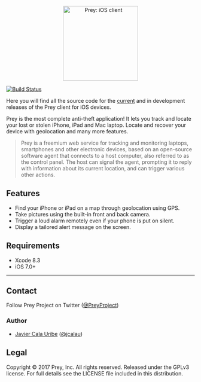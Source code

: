 <p align="center">
  <img src="https://repository-images.githubusercontent.com/1000650/9f546780-e0b6-11ea-9e53-a82f8e775fbb" alt="Prey: iOS client" height="200" width="200"/>
</p>

[![Build Status](https://travis-ci.org/prey/prey-ios-client.svg?branch=master)](https://travis-ci.org/prey/prey-ios-client)

Here you will find all the source code for the [current](https://bitly.com/preyios) and in development releases of the Prey client for iOS devices.

Prey is the most complete anti-theft application! It lets you track and locate your lost or stolen iPhone, iPad and Mac laptop. Locate and recover your device with geolocation and many more features.

> Prey is a freemium web service for tracking and monitoring laptops, smartphones and other electronic devices, based on an open-source software agent that connects to a host computer, also referred to as the control panel. The host can signal the agent, prompting it to reply with information about its current location, and can trigger various other actions.

## Features

- Find your iPhone or iPad on a map through geolocation using GPS.
- Take pictures using the built-in front and back camera.
- Trigger a loud alarm remotely even if your phone is put on silent.
- Display a tailored alert message on the screen.

## Requirements

- Xcode 8.3
- iOS 7.0+

---

## Contact

Follow Prey Project on Twitter ([@PreyProject](https://twitter.com/PreyProject))

### Author

- [Javier Cala Uribe](http://github.com/jcalau) ([@jcalau](https://twitter.com/jcalau))

## Legal

Copyright © 2017 Prey, Inc. All rights reserved.
Released under the GPLv3 license.
For full details see the LICENSE file included in this distribution.
